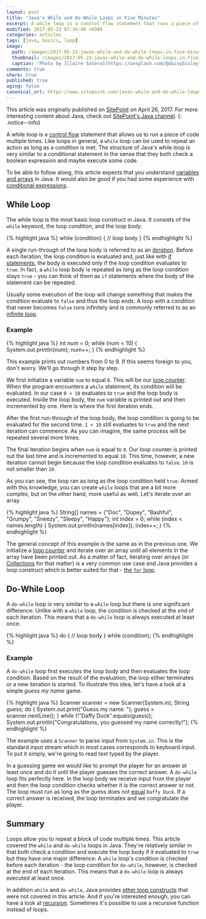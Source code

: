 ```yaml
---
layout: post
title: "Java's While and Do-While Loops in Five Minutes"
excerpt: A while loop is a control flow statement that runs a piece of code multiple times. It consists of a loop condition and body. Java also has a do while loop.
modified: 2017-05-23 07:34:40 +0300
categories: articles
tags: [java, basics, loop]
image:
  path: /images/2017-05-23-javas-while-and-do-while-loops-in-five-minutes/cover.jpg
  thumbnail: /images/2017-05-23-javas-while-and-do-while-loops-in-five-minutes/cover_thumb.jpg
  caption: "Photo by [Claire Satera](https://unsplash.com/@daisybisley?photo=0lk4hww7pdo)"
comments: true
share: true
published: true
aging: false
canonical_url: https://www.sitepoint.com/javas-while-and-do-while-loops-tutorial/
---
```

This article was originally published on [SitePoint](https://www.sitepoint.com/javas-while-and-do-while-loops-tutorial/) on April 26, 2017. For more interesting content about Java, check out [SitePoint's Java channel](https://www.sitepoint.com/java/ "Java channel at SitePoint").
{: .notice--info}

A while loop is a [control flow](https://en.wikipedia.org/wiki/Control_flow) statement that allows us to run a piece of code multiple times. Like loops in general, a `while` loop can be used to repeat an action as long as a condition is met. The structure of Java's while loop is very similar to a conditional statement in the sense that they both check a boolean expression and maybe execute some code.

To be able to follow along, this article expects that you understand [variables and arrays](https://www.sitepoint.com/beginning-java-data-types-variables-and-arrays/ "Beginning Java: Data types, Variables, and Arrays") in Java. It would also be good if you had some experience with [conditional expressions](https://docs.oracle.com/javase/tutorial/java/nutsandbolts/op2.html "Equality, Relational, and Conditional Operators").

## While Loop

The while loop is the most basic loop construct in Java.
It consists of the `while` keyword, the loop _condition_, and the loop _body_.

{% highlight java %}
while (condition) {
    // loop body
}
{% endhighlight %}

A single run-through of the loop body is referred to as an [_iteration_](https://en.wikipedia.org/wiki/Iteration#Computing "Iteration in computing"). Before each iteration, the loop condition is evaluated and, just like with [if statements](https://www.sitepoint.com/javas-if-statement-tutorial/), the body is executed only if the loop condition evaluates to `true`. In fact, a `while` loop body is repeated as long as the loop condition stays `true` - you can think of them as `if` statements where the body of the statement can be repeated.

Usually some execution of the loop will change something that makes the condition evaluate to `false` and thus the loop ends. A loop with a condition that never becomes `false` runs infinitely and is commonly referred to as an [infinite loop](https://en.wikipedia.org/wiki/Infinite_loop "Infinite loop").

### Example

{% highlight java %}
int num = 0;
while (num < 10) {
    System.out.println(num);
    num++;
}
{% endhighlight %}

This example prints out numbers from 0 to 9. If this seems foreign to you, don't worry. We'll go through it step by step.

We first initialize a variable `num` to equal `0`. This will be our [loop counter](https://en.wikipedia.org/wiki/For_loop#Loop_counter "Loop Counter"). When the program encounters a `while` statement, its condition will be evaluated. In our case `0 < 10` evaluates to `true` and the loop body is executed.
Inside the loop body, the `num` variable is printed out and then incremented by one. Here is where the first iteration ends.

After the first run-through of the loop body, the loop condition is going to be evaluated for the second time. `1 < 10` still evaluates to `true` and the next iteration can commence. As you can imagine, the same process will be repeated several more times.

The final iteration begins when `num` is equal to `9`. Our loop counter is printed out the last time and is incremented to equal `10`. This time, however, a new iteration cannot begin because the loop condition evaluates to `false`. `10` is not smaller than `10`.

As you can see, the loop ran as long as the loop condition held `true`. Armed with this knowledge, you can create `while` loops that are a bit more complex, but on the other hand, more useful as well. Let's iterate over an array.

{% highlight java %}
String[] names = {"Doc", "Dopey", "Bashful", "Grumpy", "Sneezy", "Sleepy", "Happy"};
int index = 0;
while (index < names.length) {
    System.out.println(names[index]);
    index++;
}
{% endhighlight %}

The general concept of this example is the same as in the previous one. We initialize a [loop counter](https://en.wikipedia.org/wiki/For_loop#Loop_counter "Loop counter in for loops") and iterate over an array until all elements in the array have been printed out. As a matter of fact, iterating over arrays (or [Collections](https://docs.oracle.com/javase/8/docs/api/java/util/Collection.html "Collection interface") for that matter) is a very common use case and Java provides a loop construct which is better suited for that - [the `for` loop](https://docs.oracle.com/javase/tutorial/java/nutsandbolts/for.html "The for Statement").

## Do-While Loop

A `do-while` loop is very similar to a `while` loop but there is one significant difference: Unlike with a `while` loop, the condition is checked at the _end_ of each iteration. This means that a `do-while` loop is always executed at least once.

{% highlight java %}
do {
    // loop body
}
while (condition);
{% endhighlight %}

### Example

A `do-while` loop first executes the loop body and then evaluates the loop condition. Based on the result of the evaluation, the loop either terminates or a new iteration is started. To illustrate this idea, let's have a look at a simple _guess my name_ game.

{% highlight java %}
Scanner scanner = new Scanner(System.in);
String guess;
do {
    System.out.print("Guess my name: ");
    guess = scanner.nextLine();
}
while (!"Daffy Duck".equals(guess));
System.out.println("Congratulations, you guessed my name correctly!");
{% endhighlight %}

The example uses a `Scanner` to parse input from `System.in`. This is the standard input stream which in most cases corresponds to keyboard input. To put it simply, we're going to read text typed by the player.

In a guessing game we would like to prompt the player for an answer at least once and do it until the player guesses the correct answer. A `do-while` loop fits perfectly here. In the loop body we receive input from the player and then the loop condition checks whether it is the correct answer or not. The loop must run as long as the guess does not [equal](https://www.sitepoint.com/implement-javas-equals-method-correctly/) `Daffy Duck`. If a correct answer is received, the loop terminates and we congratulate the player.

## Summary

Loops allow you to repeat a block of code multiple times. This article covered the `while` and `do-while` loops in Java.
They're relatively similar in that both check a condition and execute the loop body if it evaluated to `true` but they have one major difference: A `while` loop's condition is checked before each iteration - the loop condition for `do-while`, however, is checked at the end of each iteration. This means that a `do-while` loop is always executed at least once.

In addition `while` and `do-while`, Java provides [other loop constructs](https://www.tutorialspoint.com/javaexamples/method_for.htm "For and for-each loops in Java") that were not covered in this article. And if you're interested enough, you can have a look at [recursion](https://en.wikipedia.org/wiki/Recursion_(computer_science)).
Sometimes it's possible to use a recursive function instead of loops.
